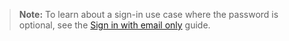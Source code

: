 > **Note:** To learn about a sign-in use case where the password is optional, see the [Sign in with email only](/docs/guides/pwd-optional-sign-in-email/java/main/) guide.
